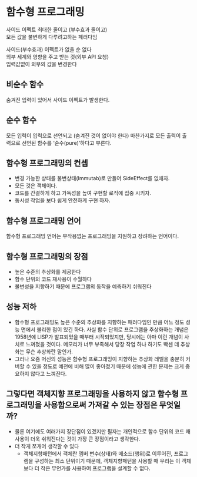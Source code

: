 
# 함수형 프로그래밍

사이드 이펙트 최대한 줄이고 (부수효과 줄이고)  
모든 값을 불변하게 다루려고하는 페러다임  

사이드(부수효과) 이펙트가 없을 순 없다  
외부 세계와 영향을 주고 받는 것(외부 API 요청)  
입력값없이 외부의 값을 변경한다   

## 비순수 함수
숨겨진 입력이 있어서 사이드 이펙트가 발생한다.  

## 순수 함수
모든 입력이 입력으로 선언되고 (숨겨진 것이 없어야 한다) 마찬가지로 모든 출력이 출력으로 선언된 함수를 ‘순수(pure)’하다고 부른다.  

## 함수형 프로그래밍의 컨셉
- 변경 가능한 상태를 불변상태(Immutab)로 만들어 SideEffect를 없애자.
- 모든 것은 객체이다.
- 코드를 간결하게 하고 가독성을 높여 구현할 로직에 집중 시키자.
- 동시성 작업을 보다 쉽게 안전하게 구현 하자.

## 함수형 프로그래밍 언어
함수형 프로그래밍 언어는 부작용없는 프로그래밍을 지원하고 장려하는 언어이다.  

## 함수형 프로그래밍의 장점
- 높은 수준의 추상화를 제공한다
- 함수 단위의 코드 재사용이 수월하다
- 불변성을 지향하기 때문에 프로그램의 동작을 예측하기 쉬워진다

## 성능 저하
- 함수형 프로그래밍도 높은 수준의 추상화를 지향하는 패러다임인 만큼 어느 정도 성능 면에서 불리한 점이 있긴 하다. 사실 함수 단위로 프로그램을 추상화하는 개념은 1958년에 LISP가 발표되었을 때부터 시작되었지만, 당시에는 아마 이런 개념이 사치로 느껴졌을 것이다. 메모리가 너무 부족해서 당장 작업 하나 하기도 빡센 데 추상화는 무슨 추상화란 말인가.
- 그러나 요즘 머신의 성능은 함수형 프로그래밍이 지향하는 추상화 레벨을 충분히 커버할 수 있을 정도로 예전에 비해 많이 좋아졌기 때문에 성능에 관한 문제는 크게 중요하지 않다고 느껴진다.

## 그렇다면 객체지향 프로그래밍을 사용하지 않고 함수형 프로그래밍을 사용함으로써 가져갈 수 있는 장점은 무엇일까?
- 물론 여기에도 여러가지 장단점이 있겠지만 필자는 개인적으로 함수 단위의 코드 재사용이 더욱 쉬워진다는 것이 가장 큰 장점이라고 생각한다.
- 더 작게 쪼개어 생각할 수 있다
  - 객체지향패턴에서 객체란 멤버 변수(상태)와 메소드(행위)로 이루어진, 프로그램을 구성하는 최소 단위이기 때문에, 객체지향패턴을 사용할 때 우리는 이 객체보다 더 작은 무언가를 사용하여 프로그램을 설계할 수 없다.
